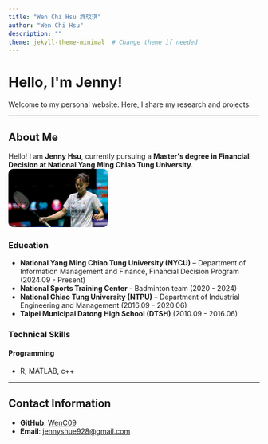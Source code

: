 ```yaml
---
title: "Wen Chi Hsu 許玟琪"
author: "Wen Chi Hsu"
description: ""
theme: jekyll-theme-minimal  # Change theme if needed
---
```


# Hello, I'm Jenny!

Welcome to my personal website. Here, I share my research and projects.

---

## About Me

Hello! I am **Jenny Hsu**, currently pursuing a **Master's degree in Financial Decision at National Yang Ming Chiao Tung University**.
 <img src="螢幕擷取畫面 2025-02-24 232419.png" alt="我的照片" style="width: 200px; height: auto; border-radius: 10px;">



### Education
- **National Yang Ming Chiao Tung University (NYCU)** – Department of Information Management and Finance, Financial Decision Program (2024.09 - Present)
- **National Sports Training Center** - Badminton team (2020 - 2024)
- **National Chiao Tung University (NTPU)** – Department of Industrial Engineering and Management (2016.09 - 2020.06)
- **Taipei Municipal Datong High School (DTSH)** (2010.09 - 2016.06)

### Technical Skills

#### Programming
- R, MATLAB, c++

---


## Contact Information
- **GitHub**: [WenC09](https://github.com/WenC09)
- **Email**: [jennyshue928@gmail.com](mailto:a0976512521@gmail.com)
